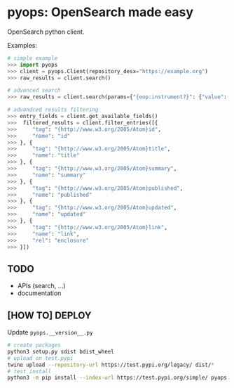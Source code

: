 pyops: OpenSearch made easy
===========================

OpenSearch python client.

Examples:
```python
# simple example
>>> import pyops
>>> client = pyops.Client(repository_desx="https://example.org")
>>> raw_results = client.search()

# advanced search
>>> raw_results = client.search(params={"{eop:instrument?}": {"value": "SAR"}})

# advandced results filtering
>>> entry_fields = client.get_available_fields()
>>>  filtered_results = client.filter_entries([{
>>>     "tag": "{http://www.w3.org/2005/Atom}id",
>>>     "name": "id"
>>> }, {
>>>     "tag": "{http://www.w3.org/2005/Atom}title",
>>>     "name": "title"
>>> }, {
>>>     "tag": "{http://www.w3.org/2005/Atom}summary",
>>>     "name": "summary"
>>> }, {
>>>     "tag": "{http://www.w3.org/2005/Atom}published",
>>>     "name": "published"
>>> }, {
>>>     "tag": "{http://www.w3.org/2005/Atom}updated",
>>>     "name": "updated"
>>> }, {
>>>     "tag": "{http://www.w3.org/2005/Atom}link",
>>>     "name": "link",
>>>     "rel": "enclosure"
>>> }])
```

TODO
----
- APIs (search, ...)
- documentation

[HOW TO] DEPLOY
---------------
Update `pyops.__version__.py`
```bash
# create packages
python3 setup.py sdist bdist_wheel
# upload on test.pypi
twine upload --repository-url https://test.pypi.org/legacy/ dist/*
# test install
python3 -m pip install --index-url https://test.pypi.org/simple/ pyops
```
